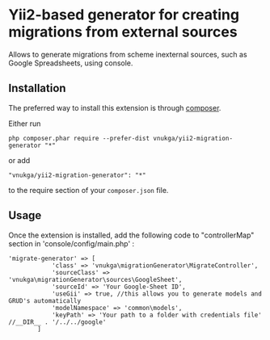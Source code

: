 Yii2-based generator for creating migrations from external sources
==================================================================
Allows to generate migrations from scheme inexternal sources, such as Google Spreadsheets, using console.

Installation
------------

The preferred way to install this extension is through [composer](http://getcomposer.org/download/).

Either run

```
php composer.phar require --prefer-dist vnukga/yii2-migration-generator "*"
```

or add

```
"vnukga/yii2-migration-generator": "*"
```

to the require section of your `composer.json` file.


Usage
-----

Once the extension is installed, add the following code to "controllerMap" section in 'console/config/main.php'  :

```
'migrate-generator' => [
            'class' => 'vnukga\migrationGenerator\MigrateController',
            'sourceClass' => 'vnukga\migrationGenerator\sources\GoogleSheet',
            'sourceId' => 'Your Google-Sheet ID',
            'useGii' => true, //this allows you to generate models and GRUD's automatically
            'modelNamespace' => 'common\models',
            'keyPath' => 'Your path to a folder with credentials file' //__DIR__ . '/../../google'
        ]
```
